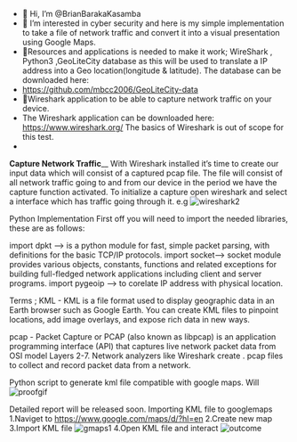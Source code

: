 - 👋 Hi, I’m @BrianBarakaKasamba
- 👀 I’m interested in cyber security and here is my simple implementation  to take a file of network traffic and convert it into a visual presentation using Google Maps.
- 👀Resources and applications is needed to make it work; WireShark , Python3 ,GeoLiteCity database as this will be used to translate a IP address into a Geo location(longitude & latitude). The database can be downloaded here: 
- https://github.com/mbcc2006/GeoLiteCity-data
- 👀Wireshark application to be able to capture network traffic on your device.
-  The Wireshark application can be downloaded here: https://www.wireshark.org/ The basics of Wireshark is out of scope for this test.
-  
**Capture Network Traffic**__
With Wireshark installed it’s time to create our input data which will consist of a captured pcap file. 
The file will consist of all network traffic going to and from our device in the period we have the capture function activated.
To initialize a capture open wireshark and select a interface which has traffic going through it. e.g
![wireshark2](https://user-images.githubusercontent.com/98221277/197357732-de57304c-f536-4eed-a3d7-694e66b52ad7.png)


Python Implementation
First off you will need to import the needed libraries, these are as follows:

import dpkt  --> is a python module for fast, simple packet parsing, with definitions for the basic TCP/IP protocols.
import socket--> socket module provides various objects, constants, functions and related exceptions for building full-fledged network applications including client and server programs. 
import pygeoip --> to corelate IP address with physical location.

Terms ;
KML - 
KML is a file format used to display geographic data in an Earth browser such as Google Earth. 
You can create KML files to pinpoint locations, add image overlays, and expose rich data in new ways. 

pcap - 
Packet Capture or PCAP (also known as libpcap) is an application programming interface (API) that captures live network packet data from OSI model Layers 2-7. 
Network analyzers like Wireshark create . pcap files to collect and record packet data from a network.

Python script to generate kml file compatible with google maps.
Will 
![proofgif](https://user-images.githubusercontent.com/98221277/197357961-dfce0e57-d445-49da-9bba-fa17cb96b2ca.gif)

Detailed report will be released soon.
Importing KML file to googlemaps
1.Naviget to https://www.google.com/maps/d/?hl=en
2.Create new map
3.Import KML file
![gmaps1](https://user-images.githubusercontent.com/98221277/197358105-911e6831-af24-4559-b59d-c608489c1119.png)
4.Open KML file and interact
![outcome](https://user-images.githubusercontent.com/98221277/197358505-8203151a-d374-45df-8ede-e8d29f5966e9.png)

